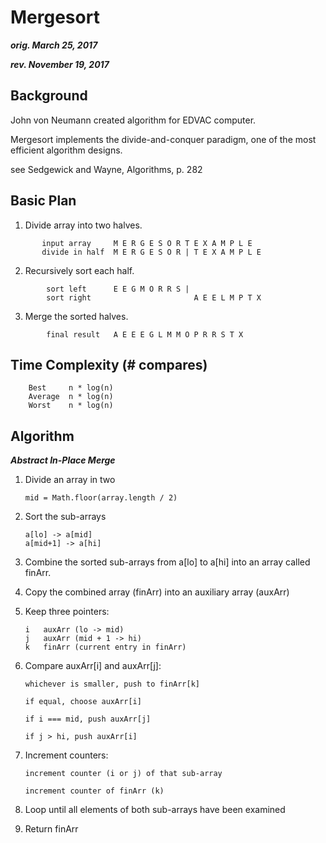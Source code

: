 # Mergesort

___orig. March 25, 2017___

___rev. November 19, 2017___

## Background

John von Neumann created algorithm for EDVAC computer.

Mergesort implements the divide-and-conquer paradigm, one
of the most efficient algorithm designs.

see Sedgewick and Wayne, Algorithms, p. 282

## Basic Plan

1.  Divide array into two halves.
```
       input array     M E R G E S O R T E X A M P L E
       divide in half  M E R G E S O R | T E X A M P L E
```

2.  Recursively sort each half.
```
        sort left      E E G M O R R S |
        sort right                       A E E L M P T X
```

3.  Merge the sorted halves.
```
        final result   A E E E G L M M O P R R S T X
```
        
## Time Complexity (# compares)

        Best     n * log(n)
        Average  n * log(n)
        Worst    n * log(n)

## Algorithm

___Abstract In-Place Merge___

1.  Divide an array in two

        mid = Math.floor(array.length / 2)

2.  Sort the sub-arrays

        a[lo] -> a[mid]
        a[mid+1] -> a[hi]

3.  Combine the sorted sub-arrays from a[lo] to a[hi] into an array called finArr.

4.  Copy the combined array (finArr) into an auxiliary array (auxArr)

3.  Keep three pointers:

        i   auxArr (lo -> mid)
        j   auxArr (mid + 1 -> hi)
        k   finArr (current entry in finArr)

4.  Compare auxArr[i] and auxArr[j]:

        whichever is smaller, push to finArr[k]

        if equal, choose auxArr[i]

        if i === mid, push auxArr[j]

        if j > hi, push auxArr[i]

5.  Increment counters:
        
        increment counter (i or j) of that sub-array

        increment counter of finArr (k)

6.  Loop until all elements of both sub-arrays have been examined

7.  Return finArr











